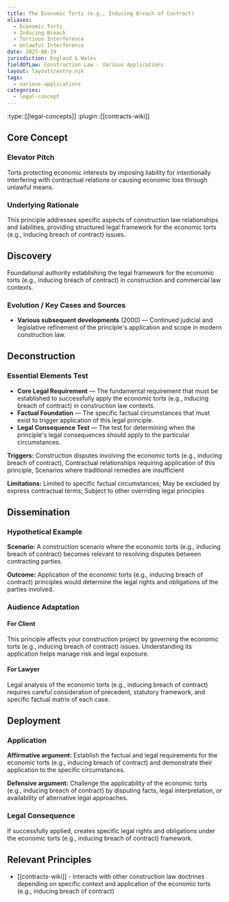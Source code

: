 ```yaml
---
title: The Economic Torts (e.g., Inducing Breach of Contract)
aliases:
  - Economic Torts
  - Inducing Breach
  - Tortious Interference
  - Unlawful Interference
date: 2025-08-19
jurisdiction: England & Wales
fieldOfLaw: Construction Law - Various Applications
layout: layouts/entry.njk
tags:
  - various-applications
categories:
  - legal-concept
---
```


:type::[[legal-concepts]]
:plugin::[[contracts-wiki]]

## Core Concept

### Elevator Pitch

Torts protecting economic interests by imposing liability for intentionally interfering with contractual relations or causing economic loss through unlawful means.

### Underlying Rationale

This principle addresses specific aspects of construction law relationships and liabilities, providing structured legal framework for the economic torts (e.g., inducing breach of contract) issues.

## Discovery

Foundational authority establishing the legal framework for the economic torts (e.g., inducing breach of contract) in construction and commercial law contexts.

### Evolution / Key Cases and Sources

- **Various subsequent developments** (2000) — Continued judicial and legislative refinement of the principle's application and scope in modern construction law.

## Deconstruction

### Essential Elements Test

- **Core Legal Requirement** — The fundamental requirement that must be established to successfully apply the economic torts (e.g., inducing breach of contract) in construction law contexts.
- **Factual Foundation** — The specific factual circumstances that must exist to trigger application of this legal principle.
- **Legal Consequence Test** — The test for determining when the principle's legal consequences should apply to the particular circumstances.

**Triggers:** Construction disputes involving the economic torts (e.g., inducing breach of contract), Contractual relationships requiring application of this principle, Scenarios where traditional remedies are insufficient

**Limitations:** Limited to specific factual circumstances; May be excluded by express contractual terms; Subject to other overriding legal principles

## Dissemination

### Hypothetical Example

**Scenario:** A construction scenario where the economic torts (e.g., inducing breach of contract) becomes relevant to resolving disputes between contracting parties.

**Outcome:** Application of the economic torts (e.g., inducing breach of contract) principles would determine the legal rights and obligations of the parties involved.

### Audience Adaptation

#### For Client

This principle affects your construction project by governing the economic torts (e.g., inducing breach of contract) issues. Understanding its application helps manage risk and legal exposure.

#### For Lawyer

Legal analysis of the economic torts (e.g., inducing breach of contract) requires careful consideration of precedent, statutory framework, and specific factual matrix of each case.

## Deployment

### Application

**Affirmative argument:** Establish the factual and legal requirements for the economic torts (e.g., inducing breach of contract) and demonstrate their application to the specific circumstances.

**Defensive argument:** Challenge the applicability of the economic torts (e.g., inducing breach of contract) by disputing facts, legal interpretation, or availability of alternative legal approaches.

### Legal Consequence

If successfully applied, creates specific legal rights and obligations under the economic torts (e.g., inducing breach of contract) framework.

## Relevant Principles

- [[contracts-wiki]] - Interacts with other construction law doctrines depending on specific context and application of the economic torts (e.g., inducing breach of contract)
